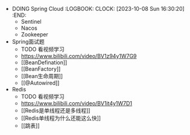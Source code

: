 - DOING Spring Cloud
  :LOGBOOK:
  CLOCK: [2023-10-08 Sun 16:30:20]
  :END:
	- Sentinel
	- Nacos
	- Zookeeper
- Spring面试题
	- TODO 看视频学习
	- https://www.bilibili.com/video/BV1z94y1W7G9
	- [[BeanDefination]]
	- [[BeanFactory]]
	- [[Bean生命周期]]
	- [[@Autowired]]
- Redis
	- TODO 看视频学习
	- https://www.bilibili.com/video/BV1it4y1W7D1
	- [[Redis是单线程还是多线程]]
	- [[Redis单线程为什么还能这么快]]
	- [[跳表]]